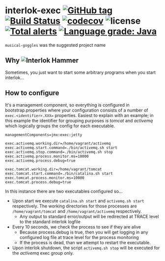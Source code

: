 # interlok-exec [![GitHub tag](https://img.shields.io/github/tag/adaptris/interlok-exec.svg)](https://github.com/adaptris/interlok-exec/tags) [![Build Status](https://travis-ci.org/adaptris/interlok-exec.svg?branch=develop)](https://travis-ci.org/adaptris/interlok-exec) [![codecov](https://codecov.io/gh/adaptris/interlok-exec/branch/develop/graph/badge.svg)](https://codecov.io/gh/adaptris/interlok-exec) ![license](https://img.shields.io/github/license/adaptris/interlok-exec.svg) [![Total alerts](https://img.shields.io/lgtm/alerts/g/adaptris/interlok-exec.svg?logo=lgtm&logoWidth=18)](https://lgtm.com/projects/g/adaptris/interlok-exec/alerts/) [![Language grade: Java](https://img.shields.io/lgtm/grade/java/g/adaptris/interlok-exec.svg?logo=lgtm&logoWidth=18)](https://lgtm.com/projects/g/adaptris/interlok-exec/context:java)

`musical-goggles` was the suggested project name

## Why ![Interlok Hammer](https://img.shields.io/badge/certified-interlok%20hammer-red.svg)

Sometimes, you just want to start some arbitrary programs when you start interlok...

## How to configure

It's a management component, so everything is configured in bootstrap.properties where your configuration consists of a number of  `exec.<identifier>.XXX=` properties. Easiest to explain with an example; in this example the identifier for grouping purposes is _tomcat_ and _activemq_ which logically groups the config for each executable.

```
managementComponents=jmx:exec:jetty

exec.activemq.working.dir=/home/vagrant/activemq
exec.activemq.start.command=./bin/activemq.sh start
exec.activemq.stop.command=./bin/activemq.sh stop
exec.activemq.process.monitor.ms=10000
exec.activemq.process.debug=true

exec.tomcat.working.dir=/home/vagrant/tomcat
exec.tomcat.start.command=./bin/catalina.sh start
exec.tomcat.process.monitor.ms=10000
exec.tomcat.process.debug=true

```

In this instance there are two executables configured so...

* Upon start we execute `catalina.sh start` and `activemq.sh start` respectively. The working directories for those processes are `/home/vagrant/tomcat` and `/home/vagrant/activemq` respectively.
  * Any output to standard error/output will be redirected at TRACE level to the standard interlok logfile 
* Every 10 seconds, we check the process to see if they are alive
  * Because process.debug is true, then you will get logging in any configured log file at trace level for the process monitoring
  * If the process is dead, than we attempt to restart the executable.
* Upon interlok shutdown, the script `activemq.sh stop` will be executed for the _activemq_ exec group only.
